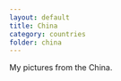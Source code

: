```yaml
---
layout: default
title: China
category: countries
folder: china
---
```


My pictures from the China.
